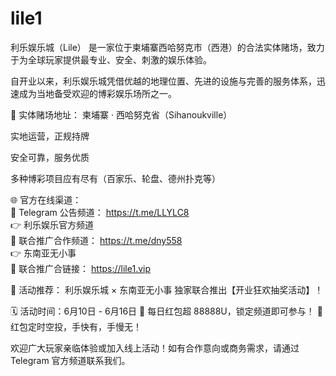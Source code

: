 # lile1
利乐娱乐城（Lile） 是一家位于柬埔寨西哈努克市（西港）的合法实体赌场，致力于为全球玩家提供最专业、安全、刺激的娱乐体验。

自开业以来，利乐娱乐城凭借优越的地理位置、先进的设施与完善的服务体系，迅速成为当地备受欢迎的博彩娱乐场所之一。

🏢 实体赌场地址：
柬埔寨 · 西哈努克省（Sihanoukville）

实地运营，正规持牌

安全可靠，服务优质

多种博彩项目应有尽有（百家乐、轮盘、德州扑克等）

🌐 官方在线渠道：<br>
📢 Telegram 公告频道： https://t.me/LLYLC8 <br>
👉 利乐娱乐官方频道<br>
📢 联合推广合作频道： https://t.me/dny558<br>
👉 东南亚无小事<br>
📢 联合推广合链接： https://lile1.vip<br>

🎉 活动推荐：
利乐娱乐城 × 东南亚无小事 独家联合推出【开业狂欢抽奖活动】！

🗓 活动时间：6月10日 - 6月16日
🎁 每日红包超 88888U，锁定频道即可参与！
💬 红包定时空投，手快有，手慢无！

欢迎广大玩家亲临体验或加入线上活动！如有合作意向或商务需求，请通过 Telegram 官方频道联系我们。
